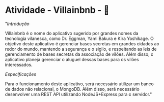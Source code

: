 # Atividade - Villainbnb - 🦹

"*Introdução*

Villainbnb é o nome do aplicativo sugerido por grandes nomes da tecnologia vilanesca, como Dr.
Eggman, Yami Bakura e Kira Yoshikage. O objetivo deste aplicativo é gerenciar bases secretas em
grandes cidades ao redor do mundo, mantendo a segurança e o sigilo, e respeitando as leis de
gerenciamento de bases secretas da associação de vilões. Além disso, o aplicativo planeja gerenciar
o aluguel dessas bases para os vilões interessados.

*Especificações*

Para o funcionamento deste aplicativo, será necessário utilizar um banco de dados não relacional, o
MongoDB. Além disso, será necessário desenvolver uma REST API utilizando NodeJS+Express para
o servidor."
